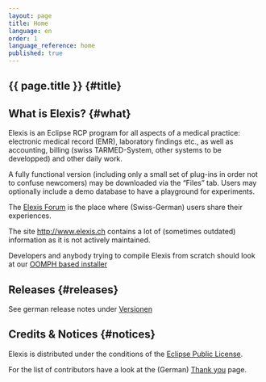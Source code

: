 ```yaml
---
layout: page
title: Home
language: en
order: 1 
language_reference: home
published: true
---
```

{{ page.title }} {#title}
----------

What is Elexis? {#what}
---------------
Elexis is an Eclipse RCP program for all aspects of a medical practice:
electronic medical record (EMR), laboratory findings etc., as well as
accounting, billing (swiss TARMED-System, other systems to be
developped) and other daily work.

A fully functional version (including only a small set of plug-ins in
order not to confuse newcomers) may be downloaded via the “Files” tab.
Users may optionally include a demo database to have a playground for
experiments.

The [Elexis Forum](http://elexis-forum.ch/) is the place where
(Swiss-German) users share their experiences.

The site http://www.elexis.ch contains a lot of (sometimes outdated)
information as it is not actively maintained.

Developers and anybody trying to compile Elexis from scratch should look
at our [OOMPH based
installer](https://github.com/elexis/elexis-3-core/tree/master/ch.elexis.sdk)

Releases {#releases}
----
See german release notes under [Versionen](/index.html#releases)

Credits & Notices {#notices}
-----------------

Elexis is distributed under the conditions of the [Eclipse Public
License](epl-v10.html).

For the list of contributors have a look at the (German) [Thank
you]({{site.baseurl}}/contributors) page.

